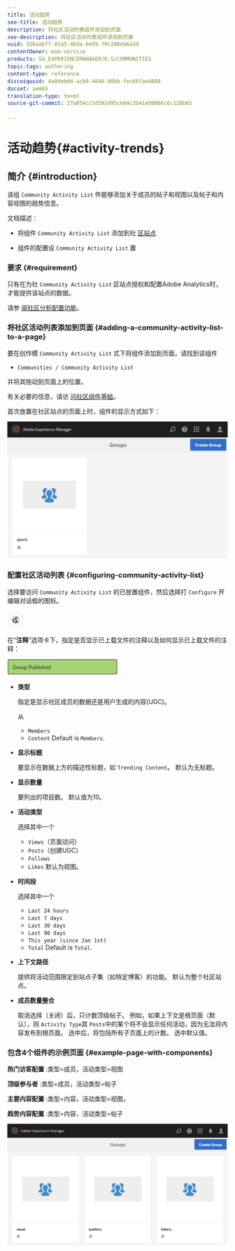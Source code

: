 ```yaml
---
title: 活动趋势
seo-title: 活动趋势
description: 将社区活动列表组件添加到页面
seo-description: 将社区活动列表组件添加到页面
uuid: 316aabf7-01a5-46da-be59-70c206eb6a3d
contentOwner: msm-service
products: SG_EXPERIENCEMANAGER/6.5/COMMUNITIES
topic-tags: authoring
content-type: reference
discoiquuid: 4a0debdd-acb9-4646-80bb-fec66fae4088
docset: aem65
translation-type: tm+mt
source-git-commit: 27a054cc5d502d95c664c3b414d0066c6c120b65

---
```



# 活动趋势{#activity-trends}

## 简介 {#introduction}

该组 `Community Activity List` 件能够添加关于成员的帖子和视图以及帖子和内容视图的趋势信息。

文档描述：

* 将组件 `Community Activity List` 添加到社 [区站点](/help/communities/overview.md#community-sites)

* 组件的配置设 `Community Activity List` 置

### 要求 {#requirement}

只有在为社 `Community Activity List` 区站点授权和配置Adobe Analytics时，才能提供该站点的数据。

请参 [阅社区分析配置功能](/help/communities/analytics.md)。

### 将社区活动列表添加到页面 {#adding-a-community-activity-list-to-a-page}

要在创作模 `Community Activity List` 式下将组件添加到页面，请找到该组件

* `Communities / Community Activity List`

并将其拖动到页面上的位置。

有关必要的信息，请访 [问社区组件基础](/help/communities/basics.md)。

首次放置在社区站点的页面上时，组件的显示方式如下：

![chlimage_1-54](assets/chlimage_1-54.png)

### 配置社区活动列表 {#configuring-community-activity-list}

选择要访问 `Community Activity List` 的已放置组件，然后选择打 `Configure` 开编辑对话框的图标。

![chlimage_1-55](assets/chlimage_1-55.png)

在“**注释**”选项卡下，指定是否显示已上载文件的注释以及如何显示已上载文件的注释：

![chlimage_1-56](assets/chlimage_1-56.png)

* **类型**

   指定是显示社区成员的数据还是用户生成的内容(UGC)。

   从

   * `Members`
   * `Content`
   Default is `Members`.

* **显示标题**

   要显示在数据上方的描述性标题，如 `Trending Content`。
默认为无标题。

* **显示数量**

   要列出的项目数。
默认值为10。

* **活动类型**

   选择其中一个

   * `Views`（页面访问）
   * `Posts`（创建UGC）
   * `Follows`
   * `Likes`
   默认为视图。

* **时间段**

   选择其中一个

   * `Last 24 hours`
   * `Last 7 days`
   * `Last 30 days`
   * `Last 90 days`
   * `This year (since Jan 1st)`
   * `Total`
   Default is `Total`.

* **上下文路径**

   提供将活动范围限定到站点子集（如特定博客）的功能。
默认为整个社区站点。

* **成员数量整合**

   取消选择（关闭）后，只计数顶级帖子。 例如，如果上下文是根页面（默认），则 `Activity Type`其 `Posts`中的某个将不会显示任何活动，因为无法将内容发布到根页面。 选中后，将包括所有子页面上的计数。
选中默认值。

### 包含4个组件的示例页面 {#example-page-with-components}

**热门访客配置** :类型=成员，活动类型=视图

**顶级参与者** :类型=成员，活动类型=帖子

**主要内容配置** :类型=内容，活动类型=视图，

**趋势内容配置** :类型=内容，活动类型=帖子

![chlimage_1-57](assets/chlimage_1-57.png)

